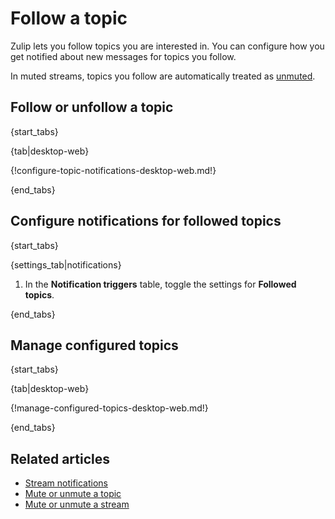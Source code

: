 # Follow a topic

Zulip lets you follow topics you are interested in. You can configure how you
get notified about new messages for topics you follow.

In muted streams, topics you follow are automatically treated as
[unmuted](/help/mute-a-topic).

## Follow or unfollow a topic

{start_tabs}

{tab|desktop-web}

{!configure-topic-notifications-desktop-web.md!}

{end_tabs}

## Configure notifications for followed topics

{start_tabs}

{settings_tab|notifications}

1. In the **Notification triggers** table,
   toggle the settings for **Followed topics**.

{end_tabs}

## Manage configured topics

{start_tabs}

{tab|desktop-web}

{!manage-configured-topics-desktop-web.md!}

{end_tabs}

## Related articles

* [Stream notifications](/help/stream-notifications)
* [Mute or unmute a topic](/help/mute-a-topic)
* [Mute or unmute a stream](/help/mute-a-stream)
